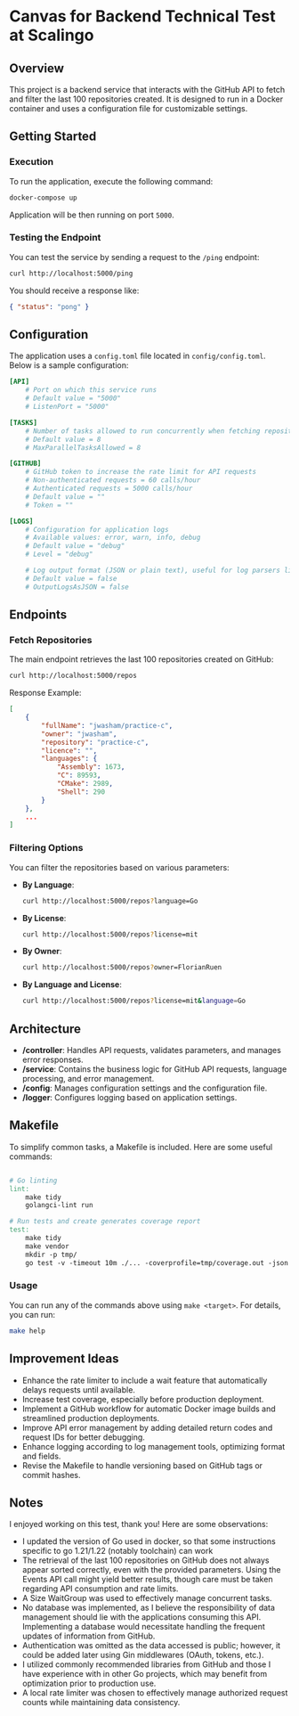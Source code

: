 # Canvas for Backend Technical Test at Scalingo

## Overview

This project is a backend service that interacts with the GitHub API to fetch and filter the last 100 repositories created. 
It is designed to run in a Docker container and uses a configuration file for customizable settings.

## Getting Started

### Execution

To run the application, execute the following command:

```bash
docker-compose up
```

Application will be then running on port `5000`.

### Testing the Endpoint

You can test the service by sending a request to the `/ping` endpoint:

```bash
curl http://localhost:5000/ping
```

You should receive a response like:

```json
{ "status": "pong" }
```

## Configuration

The application uses a `config.toml` file located in `config/config.toml`. Below is a sample configuration:

```toml
[API]
    # Port on which this service runs
    # Default value = "5000"
    # ListenPort = "5000"

[TASKS]
    # Number of tasks allowed to run concurrently when fetching repository languages
    # Default value = 8
    # MaxParallelTasksAllowed = 8

[GITHUB]
    # GitHub token to increase the rate limit for API requests
    # Non-authenticated requests = 60 calls/hour
    # Authenticated requests = 5000 calls/hour
    # Default value = ""
    # Token = ""

[LOGS]
    # Configuration for application logs
    # Available values: error, warn, info, debug
    # Default value = "debug"
    # Level = "debug"

    # Log output format (JSON or plain text), useful for log parsers like Loki
    # Default value = false
    # OutputLogsAsJSON = false
```

## Endpoints

### Fetch Repositories

The main endpoint retrieves the last 100 repositories created on GitHub:

```bash
curl http://localhost:5000/repos
```

Response Example:

```json
[
    {
        "fullName": "jwasham/practice-c",
        "owner": "jwasham",
        "repository": "practice-c",
        "licence": "",
        "languages": {
            "Assembly": 1673,
            "C": 89593,
            "CMake": 2989,
            "Shell": 290
        }
    },
    ...
]
```

### Filtering Options

You can filter the repositories based on various parameters:

- **By Language**: 
  ```bash
  curl http://localhost:5000/repos?language=Go
  ```

- **By License**: 
  ```bash
  curl http://localhost:5000/repos?license=mit
  ```

- **By Owner**: 
  ```bash
  curl http://localhost:5000/repos?owner=FlorianRuen
  ```

- **By Language and License**:
  ```bash
  curl http://localhost:5000/repos?license=mit&language=Go
  ```

## Architecture

- **/controller**: Handles API requests, validates parameters, and manages error responses.
- **/service**: Contains the business logic for GitHub API requests, language processing, and error management.
- **/config**: Manages configuration settings and the configuration file.
- **/logger**: Configures logging based on application settings.

## Makefile

To simplify common tasks, a Makefile is included. Here are some useful commands:

```makefile

# Go linting
lint:
	make tidy
	golangci-lint run

# Run tests and create generates coverage report
test:
	make tidy
	make vendor
	mkdir -p tmp/
	go test -v -timeout 10m ./... -coverprofile=tmp/coverage.out -json > tmp/report.json
```

### Usage

You can run any of the commands above using `make <target>`. For details, you can run:

```bash
make help
```

## Improvement Ideas

- Enhance the rate limiter to include a wait feature that automatically delays requests until available.
- Increase test coverage, especially before production deployment.
- Implement a GitHub workflow for automatic Docker image builds and streamlined production deployments.
- Improve API error management by adding detailed return codes and request IDs for better debugging.
- Enhance logging according to log management tools, optimizing format and fields.
- Revise the Makefile to handle versioning based on GitHub tags or commit hashes.

## Notes

I enjoyed working on this test, thank you! Here are some observations:

- I updated the version of Go used in docker, so that some instructions specific to go 1.21/1.22 (notably toolchain) can work
- The retrieval of the last 100 repositories on GitHub does not always appear sorted correctly, even with the provided parameters. Using the Events API call might yield better results, though care must be taken regarding API consumption and rate limits.
- A Size WaitGroup was used to effectively manage concurrent tasks.
- No database was implemented, as I believe the responsibility of data management should lie with the applications consuming this API. Implementing a database would necessitate handling the frequent updates of information from GitHub.
- Authentication was omitted as the data accessed is public; however, it could be added later using Gin middlewares (OAuth, tokens, etc.).
- I utilized commonly recommended libraries from GitHub and those I have experience with in other Go projects, which may benefit from optimization prior to production use.
- A local rate limiter was chosen to effectively manage authorized request counts while maintaining data consistency.